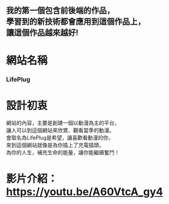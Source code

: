 我的第一個包含前後端的作品，  
學習到的新技術都會應用到這個作品上，  
讓這個作品越來越好!
---
# 網站名稱
### LifePlug
# 設計初衷
網站的內容，主要是創建一個以動漫為主的平台，  
讓人可以到這個網站來欣賞、觀看當季的動漫。  
會取名為LifePlug是希望，讓喜歡看動漫的你，  
來到這個網站就像是為你插上了充電插頭，  
為你的人生，補充生命的能量，讓你能繼續奮鬥！

# 影片介紹：https://youtu.be/A60VtcA_gy4
